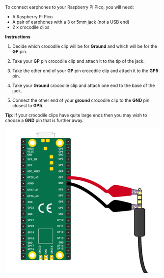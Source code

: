 To connect earphones to your Raspberry Pi Pico, you will need:

+ A Raspberry Pi Pico
+ A pair of earphones with a 3 or 5mm jack (not a USB end)
+ 2 x crocodile clips

**Instructions**

1. Decide which crocodile clip will be for **Ground** and which will be for the **GP** pin. 

2. Take your **GP** pin crocodile clip and attach it to the tip of the jack. 

3. Take the other end of your **GP** pin crocodile clip and attach it to the **GP5** pin.

4. Take your **Ground** crocodile clip and attach one end to the base of the jack. 

5. Connect the other end of your **ground** crocodile clip to the **GND** pin closest to **GP5**. 

**Tip**: If your crocodile clips have quite large ends then you may wish to choose a **GND** pin that is further away.

![A diagram showing earphones wired to a Raspberry Pi Pico.](images/earphones-wiring.png)
 